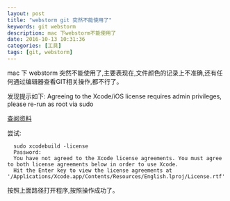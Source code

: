 ```yaml
---
layout: post
title: "webstorm git 突然不能使用了"
keywords: git webstorm
description: mac 下webstorm不能使用了
date: 2016-10-13 10:31:36
categories: [工具]
tags: [git, webstorm]
---
```


mac 下 webstorm 突然不能使用了,主要表现在,文件颜色的记录上不准确,还有任何通过编辑器查看GIT相关操作,都不行了。

发现提示如下: Agreeing to the Xcode/iOS license requires admin privileges, please re-run as root via sudo

[查阅资料](http://stackoverflow.com/questions/26197347/agreeing-to-the-xcode-ios-license-requires-admin-privileges-please-re-run-as-r) 
 
 
 尝试: 
 
```text
  sudo xcodebuild -license
  Password:
  You have not agreed to the Xcode license agreements. You must agree to both license agreements below in order to use Xcode. 
  Hit the Enter key to view the license agreements at '/Applications/Xcode.app/Contents/Resources/English.lproj/License.rtf'
```
 
 按照上面路径打开程序,按照操作成功了。
 
 

  